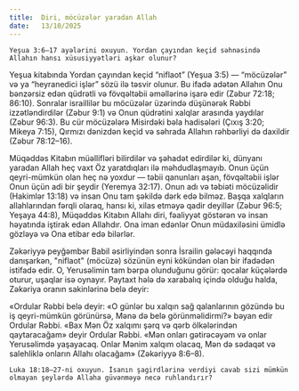 ```yaml
---
title:  Diri, möcüzələr yaradan Allah
date:   13/10/2025
---
```


`Yeşua 3:6–17 ayələrini oxuyun. Yordan çayından keçid səhnəsində Allahın hansı xüsusiyyətləri aşkar olunur?`

Yeşua kitabında Yordan çayından keçid “niflaot” (Yeşua 3:5) — “möcüzələr” və ya “heyranedici işlər” sözü ilə təsvir olunur. Bu ifadə adətən Allahın Onu bənzərsiz edən qüdrətli və fövqəltəbii əməllərinə işarə edir (Zəbur 72:18; 86:10). Sonralar israillilər bu möcüzələr üzərində düşünərək Rəbbi izzətləndirdilər (Zəbur 9:1) və Onun qüdrətini xalqlar arasında yaydılar (Zəbur 96:3). Bu cür möcüzələrə Misirdəki bəla hadisələri (Çıxış 3:20; Mikeya 7:15), Qırmızı dənizdən keçid və səhrada Allahın rəhbərliyi də daxildir (Zəbur 78:12–16).

Müqəddəs Kitabın müəllifləri bilirdilər və şəhadət edirdilər ki, dünyanı yaradan Allah heç vaxt Öz yaratdıqları ilə məhdudlaşmayıb. Onun üçün qeyri-mümkün olan heç nə yoxdur — təbii qanunları aşan, fövqəltəbii işlər Onun üçün adi bir şeydir (Yeremya 32:17). Onun adı və təbiəti möcüzəlidir (Hakimlər 13:18) və insan Onu tam şəkildə dərk edə bilməz. Başqa xalqların allahlarından fərqli olaraq, hansı ki, xilas etməyə qadir deyillər (Zəbur 96:5; Yeşaya 44:8), Müqəddəs Kitabın Allahı diri, fəaliyyət göstərən və insan həyatında iştirak edən Allahdır. Ona iman edənlər Onun müdaxiləsini ümidlə gözləyə və Ona etibar edə bilərlər.

Zəkəriyyə peyğəmbər Babil əsirliyindən sonra İsrailin gələcəyi haqqında danışarkən, "niflaot" (möcüzə) sözünün eyni kökündən olan bir ifadədən istifadə edir. O, Yerusəlimin tam bərpa olunduğunu görür: qocalar küçələrdə oturur, uşaqlar isə oynayır. Paytaxt hələ də xarabalıq içində olduğu halda, Zəkəriya oranın sakinlərinə belə deyir:

«Ordular Rəbbi belə deyir: «O günlər bu xalqın sağ qalanlarının gözündə bu iş qeyri-mümkün görünürsə, Mənə də belə görünməlidirmi?» bəyan edir Ordular Rəbbi. «Bax Mən Öz xalqımı şərq və qərb ölkələrindən qaytaracağam» deyir Ordular Rəbbi. «Mən onları gətirəcəyəm və onlar Yerusəlimdə yaşayacaq. Onlar Mənim xalqım olacaq, Mən də sədaqət və salehliklə onların Allahı olacağam» (Zəkəriyyə 8:6–8).

`Luka 18:18–27-ni oxuyun. İsanın şagirdlərinə verdiyi cavab sizi mümkün olmayan şeylərdə Allaha güvənməyə necə ruhlandırır?`